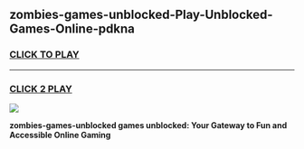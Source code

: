 
## zombies-games-unblocked-Play-Unblocked-Games-Online-pdkna
<h3>
<a href="https://premium76.site?title=zombies-games-unblocked&ref=24A">CLICK TO PLAY</a></h3>
<hr>

<h3>
<a href="https://premium76.site?title=zombies-games-unblocked&ref=24A">CLICK 2 PLAY</a>
  
</h3>

<a href="https://premium76.site?title=zombies-games-unblocked&ref=24A"><img src="https://clearcache.store/games.png"></a>


**zombies-games-unblocked games unblocked: Your Gateway to Fun and Accessible Online Gaming**
